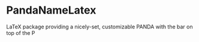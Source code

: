 # PandaNameLatex
LaTeX package providing a nicely-set, customizable PANDA with the bar on top of the P
